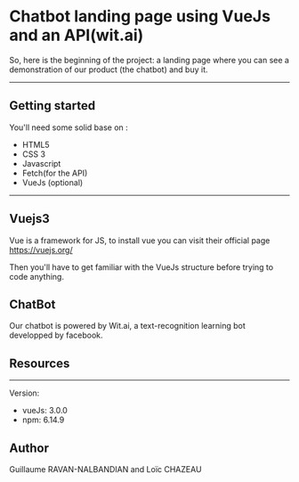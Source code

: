 Chatbot landing page using VueJs and an API(wit.ai)
============================

So, here is the beginning of the project: a landing page where you can see a demonstration of our product (the chatbot) and buy it. 

----------


Getting started
----------------------------
You'll need some solid base on :

 - HTML5
 - CSS 3
 - Javascript
 - Fetch(for the API)
 - VueJs (optional)

---

## Vuejs3
Vue is a framework for JS, to install vue you can visit their official page https://vuejs.org/


Then you'll have to get familiar with the VueJs structure before trying to code anything.

## ChatBot

Our chatbot is powered by Wit.ai, a text-recognition learning bot developped by facebook.
 
Resources
----------------------------





----------

Version:
 - vueJs: 3.0.0
 - npm: 6.14.9

Author
----------------------------

Guillaume RAVAN-NALBANDIAN and Loïc CHAZEAU
